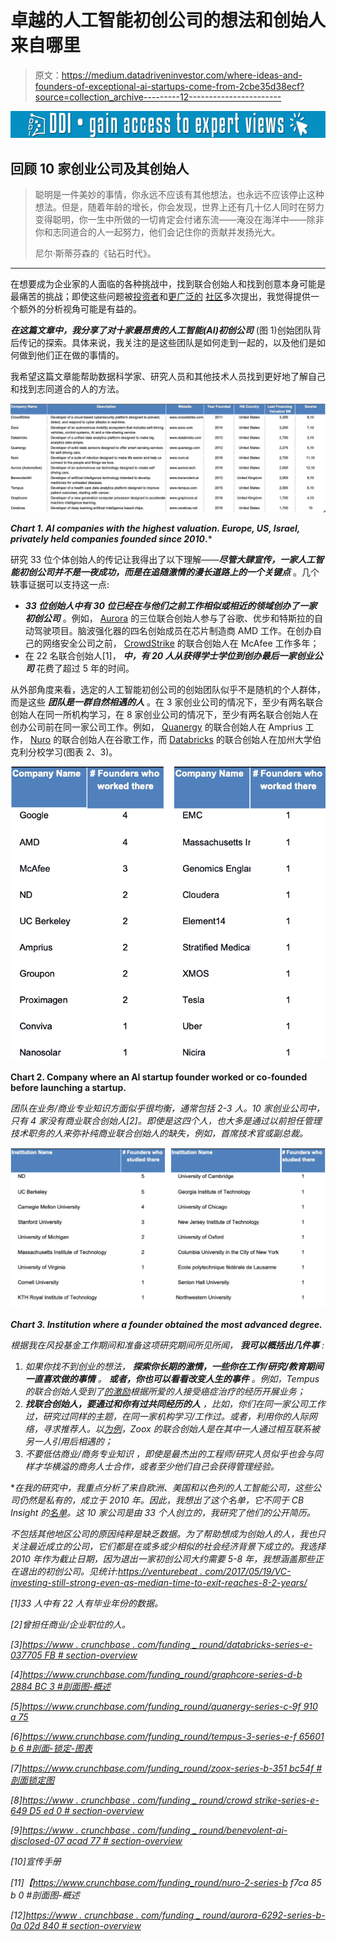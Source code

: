 # 卓越的人工智能初创公司的想法和创始人来自哪里

> 原文：<https://medium.datadriveninvestor.com/where-ideas-and-founders-of-exceptional-ai-startups-come-from-2cbe35d38ecf?source=collection_archive---------12----------------------->

[![](img/ff548bf64d7807fcfadcf8fe6f2a539f.png)](http://www.track.datadriveninvestor.com/1B9E)

## 回顾 10 家创业公司及其创始人

> 聪明是一件美妙的事情，你永远不应该有其他想法，也永远不应该停止这种想法。但是，随着年龄的增长，你会发现，世界上还有几十亿人同时在努力变得聪明，你一生中所做的一切肯定会付诸东流——淹没在海洋中——除非你和志同道合的人一起努力，他们会记住你的贡献并发扬光大。
> 
> 尼尔·斯蒂芬森的《钻石时代》。

***

在想要成为企业家的人面临的各种挑战中，找到联合创始人和找到创意本身可能是最痛苦的挑战；即使这些问题被[投资者](https://firstround.com/review/Looking-for-Love-in-All-The-Wrong-Places-How-to-Find-a-Co-Founder/)和[更广泛的](https://www.quora.com/What-are-some-good-ways-of-finding-a-cofounder) [社区](https://news.ycombinator.com/item?id=653655)多次提出，我觉得提供一个额外的分析视角可能是有益的。

***在这篇文章中，我分享了对十家最昂贵的人工智能(AI)初创公司*** (图 1)创始团队背后传记的探索。具体来说，我关注的是这些团队是如何走到一起的，以及他们是如何做到他们正在做的事情的。

我希望这篇文章能帮助数据科学家、研究人员和其他技术人员找到更好地了解自己和找到志同道合的人的方法。

![](img/bee5674e625700351cc3572a4aef805b.png)

***Chart 1\. AI companies with the highest valuation. Europe, US, Israel, privately held companies founded since 2010*.***

研究 33 位个体创始人的传记让我得出了以下理解——***尽管大肆宣传，一家人工智能初创公司并不是一夜成功，而是在追随激情的漫长道路上的一个关键点*** 。几个轶事证据可以支持这一点:

*   ***33 位创始人中有 30 位已经在与他们之前工作相似或相近的领域创办了一家初创公司*** 。例如， [Aurora](https://aurora.tech) 的三位联合创始人参与了谷歌、优步和特斯拉的自动驾驶项目。脑波强化器的四名创始成员在芯片制造商 AMD 工作。在创办自己的网络安全公司之前， [CrowdStrike](https://www.crowdstrike.com) 的联合创始人在 McAfee 工作多年；
*   在 22 名联合创始人[1]， ***中，有 20 人从获得学士学位到创办最后一家创业公司*** 花费了超过 5 年的时间。

从外部角度来看，选定的人工智能初创公司的创始团队似乎不是随机的个人群体，而是这些 ***团队是一群自然相遇的人*** 。在 3 家创业公司的情况下，至少有两名联合创始人在同一所机构学习，在 8 家创业公司的情况下，至少有两名联合创始人在创办公司前在同一家公司工作。例如， [Quanergy](https://quanergy.com) 的联合创始人在 Amprius 工作， [Nuro](https://nuro.ai) 的联合创始人在谷歌工作，而 [Databricks](https://databricks.com) 的联合创始人在加州大学伯克利分校学习(图表 2、3)。

![](img/f03270030747f7f45e63450abe53b6c6.png)

**Chart 2\. Company where an AI startup founder worked or co-founded before launching a startup.**

*团队在业务/商业专业知识方面似乎很均衡，通常包括 2-3 人。10 家创业公司中，只有 4 家没有商业联合创始人[2]。即使是这四个人，也大多是通过以前担任管理技术职务的人来弥补纯商业联合创始人的缺失，例如，首席技术官或副总裁。*

*![](img/1a21ad3e887e0f77a022495a952ad39c.png)*

***Chart 3\. Institution where a founder obtained the most advanced degree.***

*根据我在风投基金工作期间和准备这项研究期间所见所闻， ***我可以概括出几件事*** :*

1.  *如果你找不到创业的想法， ***探索你长期的激情，一些你在工作/研究/教育期间一直喜欢做的事情*** 。 ***或者，你也可以看看改变人生的事件*** 。例如，Tempus 的联合创始人受到了[的激励](https://en.wikipedia.org/wiki/Tempus_(business))根据所爱的人接受癌症治疗的经历开展业务；*
2.  ****找联合创始人，要通过和你有过共同经历的人*** ，比如，你们在同一家公司工作过，研究过同样的主题，在同一家机构学习/工作过。或者，利用你的人际网络，寻求推荐人。以[为例](https://www.bloomberg.com/news/features/2018-07-17/robot-taxi-startup-zoox-has-800-million-and-a-wild-pitch)，Zoox 的联合创始人是在其中一人通过相互联系被另一人引用后相遇的；*
3.  *不要低估商业/商务专业知识 ，即使是最杰出的工程师/研究人员似乎也会与同样才华横溢的商务人士合作，或者至少他们自己会获得管理经验。*

**在我的研究中，我重点分析了来自欧洲、美国和以色列的人工智能公司，这些公司仍然是私有的，成立于 2010 年。因此，我想出了这个名单，它不同于 CB Insight 的[名单](https://www.cbinsights.com/research/artificial-intelligence-top-startups/)。这 10 家公司是由 33 个人创立的，我研究了他们的公开简历。*

*不包括其他地区公司的原因纯粹是缺乏数据。为了帮助想成为创始人的人，我也只关注最近成立的公司，它们都是在或多或少相似的社会经济背景下成立的。我选择 2010 年作为截止日期，因为退出一家初创公司大约需要 5-8 年，我想涵盖那些正在退出的初创公司。见统计:[https://venturebeat . com/2017/05/19/VC-investing-still-strong-even-as-median-time-to-exit-reaches-8-2-years/](https://venturebeat.com/2017/05/19/vc-investing-still-strong-even-as-median-time-to-exit-reaches-8-2-years/)*

*[1]33 人中有 22 人有毕业年份的数据。*

*[2]曾担任商业/企业职位的人。*

*[3][https://www . crunchbase . com/funding _ round/databricks-series-e-037705 FB # section-overview](https://www.crunchbase.com/funding_round/databricks-series-e--037705fb#section-overview)*

*[4][https://www.crunchbase.com/funding_round/graphcore-series-d-b 2884 BC 3 #剖面图-概述](https://www.crunchbase.com/funding_round/graphcore-series-d--b2884bc3#section-overview)*

*[5][https://www.crunchbase.com/funding_round/quanergy-series-c-9f 910 a 75](https://www.crunchbase.com/funding_round/quanergy-series-c--9f910a75)*

*[6][https://www.crunchbase.com/funding_round/tempus-3-series-e-f 65601 b 6 #剖面-锁定-图表](https://www.crunchbase.com/funding_round/tempus-3-series-e--f65601b6#section-locked-charts)*

*[7][https://www.crunchbase.com/funding_round/zoox-series-b-351 bc54f #剖面锁定图](https://www.crunchbase.com/funding_round/zoox-series-b--351bc54f#section-locked-charts)*

*[8][https://www . crunchbase . com/funding _ round/crowd strike-series-e-649 D5 ed 0 # section-overview](https://www.crunchbase.com/funding_round/crowdstrike-series-e--649d5ed0#section-overview)*

*[9][https://www . crunchbase . com/funding _ round/benevolent-ai-disclosed-07 acad 77 # section-overview](https://www.crunchbase.com/funding_round/benevolent-ai-undisclosed--07acad77#section-overview)*

*[10]宣传手册*

*[11]【https://www.crunchbase.com/funding_round/nuro-2-series-b f7ca 85 b 0 #剖面图-概述*

*[12][https://www . crunchbase . com/funding _ round/aurora-6292-series-b-0a 02d 840 # section-overview](https://www.crunchbase.com/funding_round/aurora-6292-series-b--0a02d840#section-overview)*